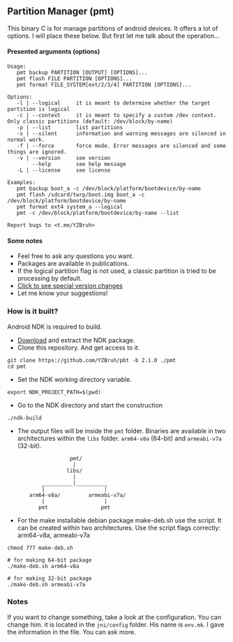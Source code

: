 ## Partition Manager (pmt)

This binary C is for manage partitions of android devices.
It offers a lot of options. I will place these below. But first let me talk about the operation...

#### Presented arguments (options)

```
Usage:
   pmt backup PARTITION [OUTPUT] [OPTIONS]...
   pmt flash FILE PARTITION [OPTIONS]...
   pmt format FILE_SYSTEM[ext/2/3/4] PARTITION [OPTIONS]...

Options:
   -l | --logical     it is meant to determine whether the target partition is logical
   -c | --context     it is meant to specify a custom /dev context. Only classic partitions (default: /dev/block/by-name)
   -p | --list        list partitions
   -s | --silent      information and warning messages are silenced in normal work.
   -f | --force       force mode. Error messages are silenced and some things are ignored.
   -v | --version     see version
        --help        see help message
   -L | --license     see license

Examples:
   pmt backup boot_a -c /dev/block/platform/bootdevice/by-name
   pmt flash /sdcard/twrp/boot.img boot_a -c /dev/block/platform/bootdevice/by-name
   pmt format ext4 system_a --logical
   pmt -c /dev/block/platform/bootdevice/by-name --list

Report bugs to <t.me/YZBruh>
```

#### Some notes

- Feel free to ask any questions you want.
- Packages are available in publications.
- If the logical partition flag is not used, a classic partition is tried to be processing by default.
- [Click to see special version changes](https://github.com/YZBruh/pbt/blob/2.1.0-en/CHANGELOG.md)
- Let me know your suggestions!

### How is it built?
Android NDK is required to build.
 - [Download](https://developer.android.com/ndk/downloads) and extract the NDK package.
 - Clone this repository. And get access to it.
```
git clone https://github.com/YZBruh/pbt -b 2.1.0 ./pmt
cd pmt
```
 - Set the NDK working directory variable.
```
export NDK_PROJECT_PATH=$(pwd)
```
 - Go to the NDK directory and start the construction
```
./ndk-build
```
 - The output files will be inside the `pmt` folder. Binaries are available in two architectures within the `libs` folder. `arm64-v8a` (64-bit) and `armeabi-v7a` (32-bit).
```
                    pmt/
                     |
                   libs/
                     |
           __________|__________
           |                   |
       arm64-v8a/         armeabi-v7a/
           |                   |
          pmt                 pmt
```
 - For the make installable debian package make-deb.sh use the script. It can be created within two architectures. Use the script flags correctly: arm64-v8a, armeabi-v7a
```
chmod 777 make-deb.sh

# for making 64-bit package
./make-deb.sh arm64-v8a

# for making 32-bit package
./make-deb.sh armeabi-v7a
```

### Notes
If you want to change something, take a look at the configuration. You can change him.
it is located in the `jni/config` folder. His name is `env.mk`. I gave the information in the file. You can ask more.
